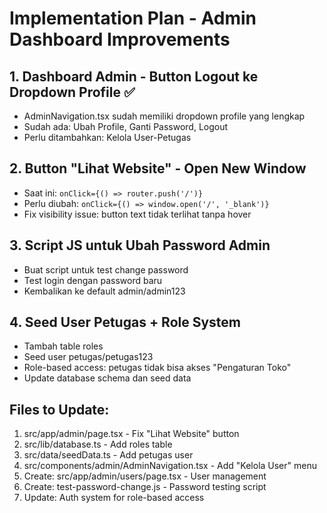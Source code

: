 # Implementation Plan - Admin Dashboard Improvements

## 1. Dashboard Admin - Button Logout ke Dropdown Profile ✅
- AdminNavigation.tsx sudah memiliki dropdown profile yang lengkap
- Sudah ada: Ubah Profile, Ganti Password, Logout
- Perlu ditambahkan: Kelola User-Petugas

## 2. Button "Lihat Website" - Open New Window
- Saat ini: `onClick={() => router.push('/')}`
- Perlu diubah: `onClick={() => window.open('/', '_blank')}`
- Fix visibility issue: button text tidak terlihat tanpa hover

## 3. Script JS untuk Ubah Password Admin
- Buat script untuk test change password
- Test login dengan password baru
- Kembalikan ke default admin/admin123

## 4. Seed User Petugas + Role System
- Tambah table roles
- Seed user petugas/petugas123
- Role-based access: petugas tidak bisa akses "Pengaturan Toko"
- Update database schema dan seed data

## Files to Update:
1. src/app/admin/page.tsx - Fix "Lihat Website" button
2. src/lib/database.ts - Add roles table
3. src/data/seedData.ts - Add petugas user
4. src/components/admin/AdminNavigation.tsx - Add "Kelola User" menu
5. Create: src/app/admin/users/page.tsx - User management
6. Create: test-password-change.js - Password testing script
7. Update: Auth system for role-based access

